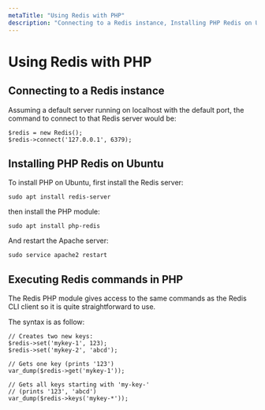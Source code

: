 ```yaml
---
metaTitle: "Using Redis with PHP"
description: "Connecting to a Redis instance, Installing PHP Redis on Ubuntu, Executing Redis commands in PHP"
---
```


# Using Redis with PHP



## Connecting to a Redis instance


Assuming a default server running on localhost with the default port, the command to connect to that Redis server would be:

```
$redis = new Redis();
$redis->connect('127.0.0.1', 6379);

```



## Installing PHP Redis on Ubuntu


To install PHP on Ubuntu, first install the Redis server:

```
sudo apt install redis-server

```

then install the PHP module:

```
sudo apt install php-redis

```

And restart the Apache server:

```
sudo service apache2 restart

```



## Executing Redis commands in PHP


The Redis PHP module gives access to the same commands as the Redis CLI client so it is quite straightforward to use.

The syntax is as follow:

```
// Creates two new keys:
$redis->set('mykey-1', 123);
$redis->set('mykey-2', 'abcd');

// Gets one key (prints '123')
var_dump($redis->get('mykey-1'));

// Gets all keys starting with 'my-key-'
// (prints '123', 'abcd')
var_dump($redis->keys('mykey-*'));

```


